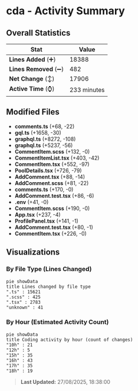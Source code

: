 # cda - Activity Summary 

## Overall Statistics

| Stat                   | Value                                                             |
| ---------------------- | ----------------------------------------------------------------- |
| **Lines Added** (➕)   | 18388                                          |
| **Lines Removed** (➖) | 482                                        |
| **Net Change** (↕)    | 17906                |
| **Active Time** (⌚)   | 233 minutes |


## Modified Files
- **comments.ts** (+68, -22)
- **gql.ts** (+1658, -30)
- **graphql.ts** (+8272, -108)
- **graphql.ts** (+5237, -56)
- **CommentItem.scss** (+132, -0)
- **CommentItemList.tsx** (+403, -42)
- **CommentItem.tsx** (+552, -97)
- **PoolDetails.tsx** (+726, -79)
- **AddComment.tsx** (+88, -14)
- **AddComment.scss** (+81, -22)
- **comments.ts** (+170, -0)
- **AddComment.test.tsx** (+86, -6)
- **.env** (+41, -0)
- **CommentItem.scss** (+190, -0)
- **App.tsx** (+237, -4)
- **ProfilePanel.tsx** (+141, -1)
- **AddComment.test.tsx** (+80, -1)
- **CommentItem.tsx** (+226, -0)

## Visualizations

### By File Type (Lines Changed)

```mermaid
pie showData
title Lines changed by file type
".ts" : 15621
".scss" : 425
".tsx" : 2783
"unknown" : 41
```

### By Hour (Estimated Activity Count)

```mermaid
pie showData
title Coding activity by hour (count of changes)
"10h" : 21
"12h" : 5
"15h" : 35
"16h" : 43
"17h" : 35
"18h" : 19
```


> **Last Updated:** 27/08/2025, 18:38:00